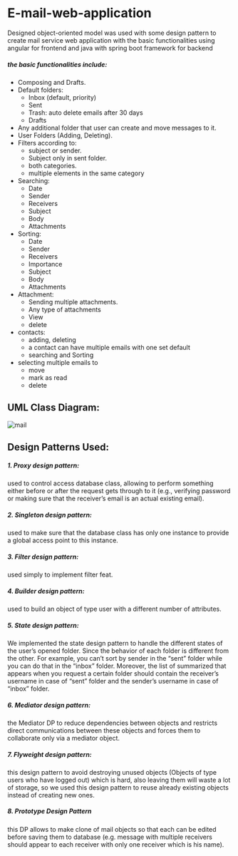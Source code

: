 # E-mail-web-application
Designed object-oriented model was used with some design pattern to create mail service web application with the basic functionalities using angular for frontend and java with spring boot framework for backend

##### the basic functionalities include:
- Composing and Drafts. 
- Default folders:
  - Inbox (default, priority)
  - Sent
  - Trash: auto delete emails after 30 days
  - Drafts
- Any additional folder that user can create and move messages to it.
- User Folders (Adding, Deleting).
- Filters according to:
  - subject or sender.
  - Subject only in sent folder.
  - both categories.
  - multiple elements in the same category
- Searching:
  - Date
  - Sender
  - Receivers
  - Subject
  - Body
  - Attachments
- Sorting:
  - Date
  - Sender
  - Receivers
  - Importance
  - Subject
  - Body
  - Attachments
- Attachment:
  - Sending multiple attachments.
  - Any type of attachments
  - View
  - delete
- contacts:
  - adding, deleting
  - a contact can have multiple emails with one set default
  - searching and Sorting
- selecting multiple emails to
  - move
  - mark as read
  - delete
 ## UML Class Diagram:
 ![mail](https://user-images.githubusercontent.com/96488115/218330960-6af9d26b-60f1-4b50-9aff-5593bedd37a2.png)

## Design Patterns Used:
##### 1. Proxy design pattern:
  used to control access database class, allowing to 
perform something either before or after the request gets through to it (e.g., 
verifying password or making sure that the receiver’s email is an actual existing 
email).
##### 2. Singleton design pattern:
  used to make sure that the database class has only one instance to 
  provide a global access point to this instance.
##### 3. Filter design pattern:
  used simply to implement filter feat.
##### 4. Builder design pattern:
  used to build an object of type user with a different 
  number of attributes.
##### 5. State design pattern:
  We implemented the state design pattern to handle the different states of the user’s 
  opened folder. Since the behavior of each folder is different from the other. For 
  example, you can’t sort by sender in the “sent” folder while you can do that in the 
  “inbox” folder. Moreover, the list of summarized that appears when you request a 
  certain folder should contain the receiver’s username in case of “sent” folder and the 
  sender’s username in case of “inbox” folder.
##### 6. Mediator design pattern:
  the Mediator DP to reduce dependencies between objects and restricts 
  direct communications between these objects and forces them to collaborate only 
  via a mediator object.
##### 7. Flyweight design pattern:
  this design pattern to avoid destroying unused objects
  (Objects of type users who have logged out) which is hard, also leaving them will 
  waste a lot of storage, so we used this design pattern to reuse already existing objects 
  instead of creating new ones.
##### 8. Prototype Design Pattern
  this DP allows to make clone of mail objects so that each can be edited before saving them to database (e.g. message with multiple receivers should appear to each receiver with only one receiver which is his name). 

